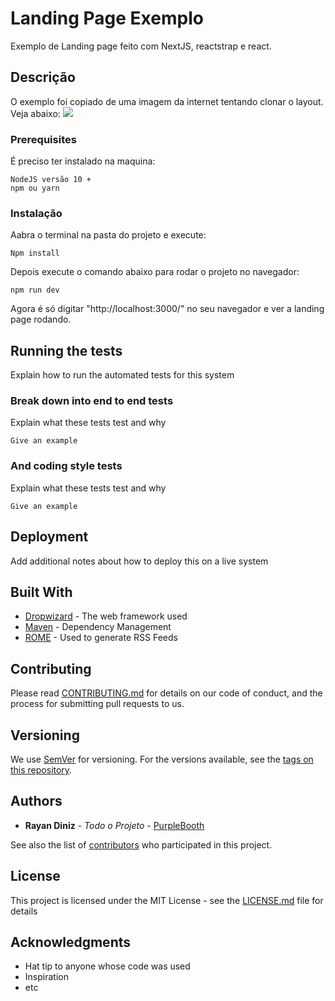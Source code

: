 # Landing Page Exemplo

Exemplo de Landing page feito com NextJS, reactstrap e react.

## Descrição

O exemplo foi copiado de uma imagem da internet tentando clonar o layout.
Veja abaixo:
![](public/src/img/logo.png)

### Prerequisites

É preciso ter instalado na maquina:

```
NodeJS versão 10 +
npm ou yarn
```

### Instalação

Aabra o terminal na pasta do projeto e execute:

```
Npm install
```

Depois execute o comando abaixo para rodar o projeto no navegador:

```
npm run dev
```

Agora é só digitar "http://localhost:3000/" no seu navegador e ver a landing page rodando.

## Running the tests

Explain how to run the automated tests for this system

### Break down into end to end tests

Explain what these tests test and why

```
Give an example
```

### And coding style tests

Explain what these tests test and why

```
Give an example
```

## Deployment

Add additional notes about how to deploy this on a live system

## Built With

* [Dropwizard](http://www.dropwizard.io/1.0.2/docs/) - The web framework used
* [Maven](https://maven.apache.org/) - Dependency Management
* [ROME](https://rometools.github.io/rome/) - Used to generate RSS Feeds

## Contributing

Please read [CONTRIBUTING.md](https://gist.github.com/PurpleBooth/b24679402957c63ec426) for details on our code of conduct, and the process for submitting pull requests to us.

## Versioning

We use [SemVer](http://semver.org/) for versioning. For the versions available, see the [tags on this repository](https://github.com/your/project/tags). 

## Authors

* **Rayan Diniz** - *Todo o Projeto* - [PurpleBooth](https://github.com/PurpleBooth)

See also the list of [contributors](https://github.com/your/project/contributors) who participated in this project.

## License

This project is licensed under the MIT License - see the [LICENSE.md](LICENSE.md) file for details

## Acknowledgments

* Hat tip to anyone whose code was used
* Inspiration
* etc

